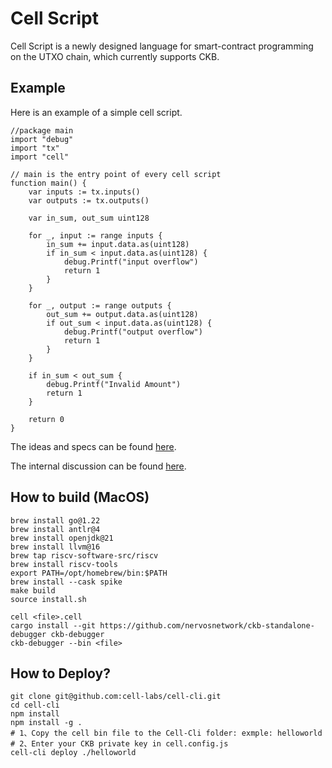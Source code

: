 # Cell Script

Cell Script is a newly designed language for smart-contract programming on the UTXO chain, which currently supports CKB.

## Example

Here is an example of a simple cell script.
```
//package main
import "debug"
import "tx"
import "cell"

// main is the entry point of every cell script
function main() {
    var inputs := tx.inputs()
    var outputs := tx.outputs()

    var in_sum, out_sum uint128

    for _, input := range inputs {
        in_sum += input.data.as(uint128)
        if in_sum < input.data.as(uint128) {
            debug.Printf("input overflow")
            return 1
        }
    }

    for _, output := range outputs {
        out_sum += output.data.as(uint128)
        if out_sum < input.data.as(uint128) {
            debug.Printf("output overflow")
            return 1
        }
    }

    if in_sum < out_sum {
        debug.Printf("Invalid Amount")
        return 1
    }
    
    return 0
}
```

The ideas and specs can be found [here](./SPEC.md). 

The internal discussion can be found [here](./DISCUSSION.md). 

## How to build (MacOS)

```
brew install go@1.22
brew install antlr@4
brew install openjdk@21
brew install llvm@16
brew tap riscv-software-src/riscv
brew install riscv-tools
export PATH=/opt/homebrew/bin:$PATH
brew install --cask spike
make build
source install.sh

cell <file>.cell
cargo install --git https://github.com/nervosnetwork/ckb-standalone-debugger ckb-debugger
ckb-debugger --bin <file>
```

## How to Deploy?
```
git clone git@github.com:cell-labs/cell-cli.git
cd cell-cli
npm install
npm install -g .
# 1、Copy the cell bin file to the Cell-Cli folder: exmple: helloworld
# 2、Enter your CKB private key in cell.config.js
cell-cli deploy ./helloworld
```

